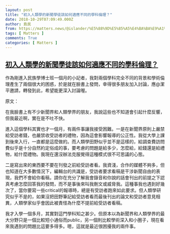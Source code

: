 ```yaml
---
layout: post
title: "初入人類學的新聞學徒該如何適應不同的學科倫理？"
date: 2018-10-29T07:09:49.000Z
author: 島民
from: https://matters.news/@islander/%E5%88%9D%E5%85%A5%E4%BA%BA%E9%A1%9E%E5%AD%B8%E7%9A%84%E6%96%B0%E8%81%9E%E5%AD%B8%E5%BE%92%E8%A9%B2%E5%A6%82%E4%BD%95%E9%81%A9%E6%87%89%E4%B8%8D%E5%90%8C%E7%9A%84%E5%AD%B8%E7%A7%91%E5%80%AB%E7%90%86-zdpuAvUSr8f7Fyv9NfUkiGcj3WgXNvt7UNAtyRe78Xu2wn63v
tags: [ Matters ]
comments: True
categories: [ Matters ]
---
```

<!--1540796989000-->
[初入人類學的新聞學徒該如何適應不同的學科倫理？](https://matters.news/@islander/%E5%88%9D%E5%85%A5%E4%BA%BA%E9%A1%9E%E5%AD%B8%E7%9A%84%E6%96%B0%E8%81%9E%E5%AD%B8%E5%BE%92%E8%A9%B2%E5%A6%82%E4%BD%95%E9%81%A9%E6%87%89%E4%B8%8D%E5%90%8C%E7%9A%84%E5%AD%B8%E7%A7%91%E5%80%AB%E7%90%86-zdpuAvUSr8f7Fyv9NfUkiGcj3WgXNvt7UNAtyRe78Xu2wn63v)
------

<div>
<p>作為剛進入民族學博士班一個月的小記者，我對兩個學科完全不同的背景和學術倫理產生了兩個很大的困惑，於是就在臉書上發問，幸得很多朋友加入討論，應<span class="mention">@潔平</span>邀請，轉發到此，希望能更深入討論喔。 </p><p>原文：</p><p>在我臉書上有不少新聞界和人類學界的朋友，我說這些也不知道會引起什麼反響，但我最近啊，實在是不吐不快。</p><p>進入這個學科其實也才一個月，有兩件事讓我接受困難。一是在新聞界原則上嚴禁給受訪者錢，也嚴禁收受訪者的禮物，因為這會影響報導的公正性。我從大學上課到後來入行，一直都是這麼做的。而人類學田野似乎並不是這樣的，給調查費訪問費似乎是十分自然約定俗成的事，要考慮的問題是給多少，怎麼給，給錢還是給禮物，給什麼禮物。我現在還沒辦法克服覺得這種模式很不可思議的心態。</p><p>二是寫出來的東西要不要在刊發之前給受訪者看。我資淺，合作的媒體不夠多，但也知道在大多數情況下，編輯台的共識是，受訪者要求看稿是干涉新聞自由的表現，我們不會給你看稿，請你在充分了解我會錄音和你說的話會刊出的前提之下認真考慮怎麼回答我的發問，而不是事後來叫我刪文或威脅我。這種事我也遇到好幾次了，當你要寫一些critical的報導時，總是有受訪者跑來如此要求。但人類學研究似乎不是的，如果沒把田野筆記給受訪者看而最後刊出的論文和受訪者意見相異，人類學家似乎會因此被責怪為什麼不提前給受訪者看稿。</p><p>我才入學一個多月，其實對這門學科知之甚少。但原本以為新聞界和人類學界的最大分野只是一個比較短小通俗而public，另一個則比較學術深入和小圈子，現在看來我遇到的問題比這要多得多。嗯，這就是最近很困擾我的兩件事。</p>
</div>
